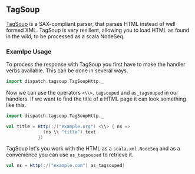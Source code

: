 TagSoup
-------

[TagSoup][tagsoup] is a SAX-compliant parser, that parses HTML instead
of well formed XML. TagSoup is very resilient, allowing you to load HTML
as found in the wild, to be processed as a scala NodeSeq.

[tagsoup]: http://ccil.org/~cowan/XML/tagsoup/

### Examlpe Usage

To process the response with TagSoup you first have to make the handler
verbs available. This can be done in several ways.

```scala
import dispatch.tagsoup.TagSoupHttp._
```
Now we can use the operators `<\\>`, `tagsouped` and `as_tagsouped` in
our handlers. If we want to find the title of a HTML page it can look
something like this.

```scala
import dispatch.tagsoup.TagSoupHttp._

val title = Http(:/("example.org") <\\> { ns =>
              (ns \\ "title").text
            })
```
TagSoup let's you work with the HTML as a `scala.xml.NodeSeq` and as a
convenience you can use `as_tagsouped` to retrieve it.

```scala
val ns = Http(:/("example.com") as_tagsouped)
```

